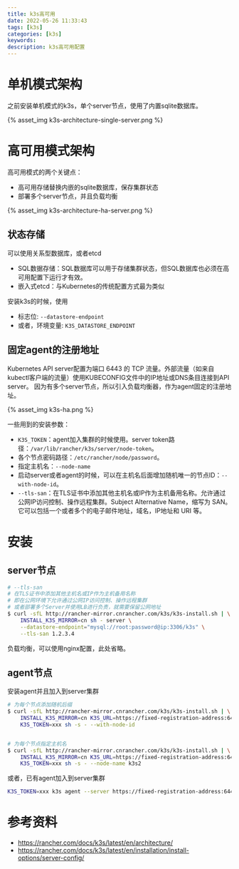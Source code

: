 ```yaml
---
title: k3s高可用
date: 2022-05-26 11:33:43
tags: [k3s]
categories: [k3s]
keywords: 
description: k3s高可用配置
---
```



# 单机模式架构

之前安装单机模式的k3s，单个server节点，使用了内置sqlite数据库。

{% asset_img k3s-architecture-single-server.png %}
<!-- more -->

# 高可用模式架构

高可用模式的两个关键点：
- 高可用存储替换内嵌的sqlite数据库，保存集群状态
- 部署多个server节点，并且负载均衡

{% asset_img k3s-architecture-ha-server.png %}


## 状态存储

可以使用关系型数据库，或者etcd
- SQL数据存储：SQL数据库可以用于存储集群状态，但SQL数据库也必须在高可用配置下运行才有效。
- 嵌入式etcd：与Kubernetes的传统配置方式最为类似

安装k3s的时候，使用
- 标志位: `--datastore-endpoint` 
- 或者，环境变量: `K3S_DATASTORE_ENDPOINT`


## 固定agent的注册地址

Kubernetes API server配置为端口 6443 的 TCP 流量。外部流量（如来自kubectl客户端的流量）使用KUBECONFIG文件中的IP地址或DNS条目连接到API server。
因为有多个server节点，所以引入负载均衡器，作为agent固定的注册地址。

{% asset_img k3s-ha.png %}

一些用到的安装参数：
- `K3S_TOKEN`：agent加入集群的时候使用。server token路径：`/var/lib/rancher/k3s/server/node-token`。
- 各个节点密码路径：`/etc/rancher/node/password`。
- 指定主机名：`--node-name`
- 启动server或者agent的时候，可以在主机名后面增加随机唯一的节点ID：`--with-node-id`。
- `--tls-san`：在TLS证书中添加其他主机名或IP作为主机备用名称。允许通过公网IP访问控制、操作远程集群。Subject Alternative Name，缩写为 SAN。它可以包括一个或者多个的电子邮件地址，域名，IP地址和 URI 等。

# 安装

## server节点
```sh
# --tls-san
# 在TLS证书中添加其他主机名或IP作为主机备用名称
# 即在公网环境下允许通过公网IP访问控制、操作远程集群
# 或者部署多个Server并使用LB进行负责，就需要保留公网地址
$ curl -sfL http://rancher-mirror.cnrancher.com/k3s/k3s-install.sh | \
    INSTALL_K3S_MIRROR=cn sh - server \
    --datastore-endpoint="mysql://root:password@ip:3306/k3s" \
    --tls-san 1.2.3.4
```

负载均衡，可以使用nginx配置，此处省略。


## agent节点

安装agent并且加入到server集群
```sh
# 为每个节点添加随机后缀
$ curl -sfL http://rancher-mirror.cnrancher.com/k3s/k3s-install.sh | \
    INSTALL_K3S_MIRROR=cn K3S_URL=https://fixed-registration-address:6443 \
    K3S_TOKEN=xxx sh -s - --with-node-id


# 为每个节点指定主机名
$ curl -sfL http://rancher-mirror.cnrancher.com/k3s/k3s-install.sh | \
    INSTALL_K3S_MIRROR=cn K3S_URL=https://fixed-registration-address:6443 \
    K3S_TOKEN=xxx sh -s - --node-name k3s2
```

或者，已有agent加入到server集群
```sh
K3S_TOKEN=xxx k3s agent --server https://fixed-registration-address:6443
```




# 参考资料

- https://rancher.com/docs/k3s/latest/en/architecture/
- https://rancher.com/docs/k3s/latest/en/installation/install-options/server-config/



